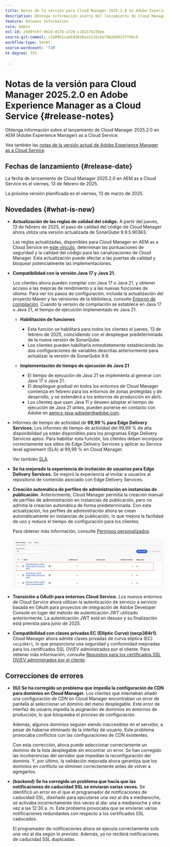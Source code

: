 ```yaml
---
title: Notas de la versión para Cloud Manager 2025.2.0 en Adobe Experience Manager as a Cloud Service
description: Obtenga información acerca del lanzamiento de Cloud Manager 2025.2.0 en AEM as a Cloud Service.
feature: Release Information
role: Admin
exl-id: 24d9fc6f-462d-417b-a728-c18157b23bbe
source-git-commit: c2a0961cae6d36d8ea3116c6e7982889257f90c8
workflow-type: tm+mt
source-wordcount: '720'
ht-degree: 35%

---
```


# Notas de la versión para Cloud Manager 2025.2.0 en Adobe Experience Manager as a Cloud Service {#release-notes}

<!-- https://wiki.corp.adobe.com/pages/viewpage.action?pageId=3389843928 -->

Obtenga información sobre el lanzamiento de Cloud Manager 2025.2.0 en AEM (Adobe Experience Manager) as a Cloud Service.


Vea también las [notas de la versión actual de Adobe Experience Manager as a Cloud Service](/help/release-notes/release-notes-cloud/release-notes-current.md).

## Fechas de lanzamiento {#release-date}

La fecha de lanzamiento de Cloud Manager 2025.2.0 en AEM as a Cloud Service es el viernes, 13 de febrero de 2025.

La próxima versión planificada es el viernes, 13 de marzo de 2025.

## Novedades {#what-is-new}

* **Actualización de las reglas de calidad del código.**
A partir del jueves, 13 de febrero de 2025, el paso de calidad del código de Cloud Manager ahora utiliza una versión actualizada de SonarQube 9.9.5.90363.

  Las reglas actualizadas, disponibles para Cloud Manager en AEM as a Cloud Service en [este vínculo](/help/implementing/cloud-manager/code-quality-testing.md#understanding-code-quality-rules), determinan las puntuaciones de seguridad y la calidad del código para las canalizaciones de Cloud Manager. Esta actualización puede afectar a las puertas de calidad y bloquear potencialmente las implementaciones.

* **Compatibilidad con la versión Java 17 y Java 21.**

  Los clientes ahora pueden compilar con Java 17 o Java 21, y obtener acceso a las mejoras de rendimiento y a las nuevas funciones de idioma. Para ver los pasos de configuración, incluida la actualización del proyecto Maven y las versiones de la biblioteca, consulte [Entorno de compilación](/help/implementing/cloud-manager/getting-access-to-aem-in-cloud/build-environment-details.md). Cuando la versión de compilación se establece en Java 17 o Java 21, el tiempo de ejecución implementado es Java 21.

   * **Habilitación de funciones**
      * Esta función se habilitará para todos los clientes el jueves, 13 de febrero de 2025, coincidiendo con el despliegue predeterminado de la nueva versión de SonarQube.
      * Los clientes pueden habilitarla *inmediatamente* estableciendo las dos configuraciones de variables descritas anteriormente para actualizar la versión de SonarQube 9.9.

   * **Implementación de tiempo de ejecución de Java 21**
      * El tiempo de ejecución de Java 21 se implementa al generar con Java 17 o Java 21.
      * El despliegue gradual en todos los entornos de Cloud Manager comienza en febrero para los entornos de zonas protegidas y de desarrollo, y se extenderá a los entornos de producción en abril.
      * Los clientes que usen Java 11 y deseen adoptar el tiempo de ejecución de Java 21 *antes*, pueden ponerse en contacto con Adobe en [aemcs-java-adopter@adobe.com](mailto:aemcs-java-adopter@adobe.com).

* Informes de tiempo de actividad de **99,99 % para Edge Delivery Services.**
Los informes de tiempo de actividad del 99,99 % de alta disponibilidad ya están disponibles para los programas Edge Delivery Services aptos. Para habilitar esta función, los clientes deben incorporar correctamente sus sitios de Edge Delivery Services y aplicar su Service level agreement (SLA) al 99,99 % en Cloud Manager.

  Ver también [SLA](/help/implementing/cloud-manager/getting-access-to-aem-in-cloud/creating-production-programs.md#sla).

* **Se ha mejorado la experiencia de invitación de usuarios para Edge Delivery Services.**
Se mejoró la experiencia al invitar a usuarios al repositorio de contenido asociado con Edge Delivery Services. <!-- CMGR-65331 -->

* **Creación automática de perfiles de administración en instancias de publicación.**
Anteriormente, Cloud Manager permitía la creación manual de perfiles de administración en instancias de publicación, pero no admitía la creación automática de forma predeterminada. Con esta actualización, los perfiles de administración ahora se crean automáticamente en instancias de publicación, lo que mejora la facilidad de uso y reduce el tiempo de configuración para los clientes.

  Para obtener más información, consulte [Permisos personalizados](/help/implementing/cloud-manager/custom-permissions.md).

  ![Filtrado de actividades de canalización](/help/implementing/cloud-manager/release-notes/assets/product-profiles.png)

* **Transición a OAuth para entornos Cloud Service.**
Los nuevos entornos de Cloud Service ahora utilizan la autenticación de servicio a servicio basada en OAuth para proyectos de integración de Adobe Developer Console en lugar del método de autenticación JWT utilizado anteriormente. La autenticación JWT está en desuso y su finalización está prevista para junio de 2025.

* **Compatibilidad con claves privadas EC (Elliptic Curve) (secp384r1).**
Cloud Manager ahora admite claves privadas de curva elíptica (EC) `secp384r1`, lo que proporciona una seguridad y conformidad mejoradas para los certificados SSL OV/EV administrados por el cliente.
Para obtener más información, consulte [Requisitos para los certificados SSL OV/EV administrados por el cliente](/help/implementing/cloud-manager/managing-ssl-certifications/introduction-to-ssl-certificates.md). <!-- CMGR-63636 -->

<!--
## Early adoption program {#early-adoption}

Be a part of Cloud Manager's early adoption program and have a chance to test upcoming features. -->


## Correcciones de errores

* **(IU) Se ha corregido un problema que impedía la configuración de CDN para dominios en Cloud Manager.**
Los clientes que intentaban añadir una configuración de CDN en Cloud Manager encontraban un error de pantalla al seleccionar un dominio del menú desplegable. Este error de interfaz de usuario impedía la asignación de dominios en entornos de producción, lo que bloqueaba el proceso de configuración.

  Además, algunos dominios seguían siendo inaccesibles en el servidor, a pesar de haberse eliminado de la interfaz de usuario. Este problema provocaba conflictos con las configuraciones de CDN existentes.

  Con esta corrección, ahora puede seleccionar correctamente un dominio de la lista desplegable sin encontrar un error. Se han corregido las incoherencias del servidor que impedían la reconfiguración del dominio. Y, por último, la validación mejorada ahora garantiza que los dominios en conflicto se eliminen correctamente antes de volver a agregarlos.<!-- CMGR-64888 -->
* **(backend) Se ha corregido un problema que hacía que las notificaciones de caducidad SSL se enviaran varias veces.**
Se identificó un error en el que el programador de notificaciones de caducidad SSL, diseñado para ejecutarse una vez al día a medianoche, se activaba incorrectamente dos veces al día: una a medianoche y otra vez a las 12:30 a. m. Este problema provocaba que se enviaran varias notificaciones redundantes con respecto a los certificados SSL caducados.

  El programador de notificaciones ahora se ejecuta correctamente solo una vez al día según lo previsto. Además, ya no recibirá notificaciones de caducidad SSL duplicadas. <!-- CMGR-64748 -->




<!-- ## Known issues {#known-issues} -->
